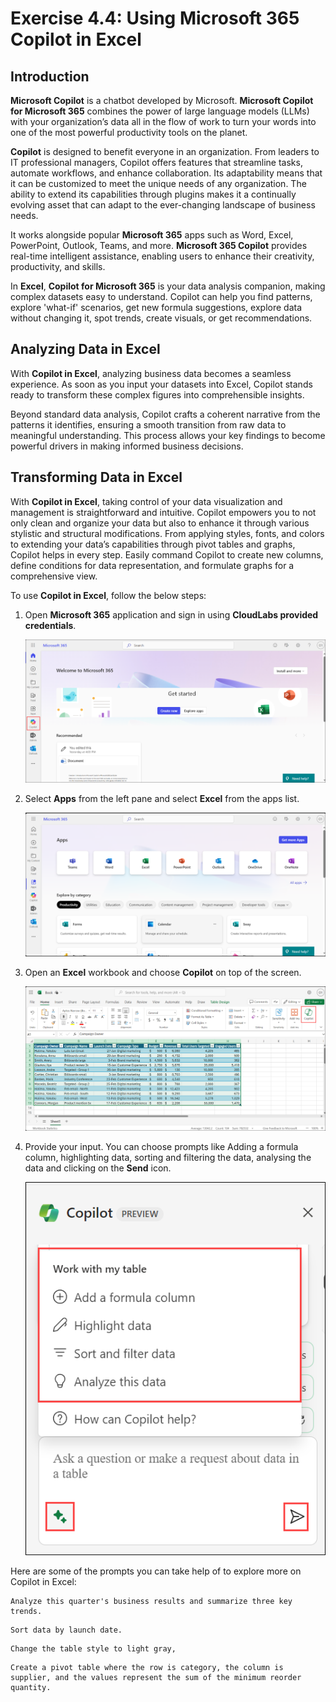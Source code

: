 # Exercise 4.4: Using Microsoft 365 Copilot in Excel

## Introduction

**Microsoft Copilot** is a chatbot developed by Microsoft. **Microsoft Copilot for Microsoft 365** combines the power of large language models (LLMs) with your organization’s data all in the flow of work to turn your words into one of the most powerful productivity tools on the planet.

**Copilot** is designed to benefit everyone in an organization. From leaders to IT professional managers, Copilot offers features that streamline tasks, automate workflows, and enhance collaboration. Its adaptability means that it can be customized to meet the unique needs of any organization. The ability to extend its capabilities through plugins makes it a continually evolving asset that can adapt to the ever-changing landscape of business needs.

It works alongside popular **Microsoft 365** apps such as Word, Excel, PowerPoint, Outlook, Teams, and more. **Microsoft 365 Copilot** provides real-time intelligent assistance, enabling users to enhance their creativity, productivity, and skills.

In **Excel**, **Copilot for Microsoft 365** is your data analysis companion, making complex datasets easy to understand. Copilot can help you find patterns, explore 'what-if' scenarios, get new formula suggestions, explore data without changing it, spot trends, create visuals, or get recommendations.

## **Analyzing Data in Excel**

With **Copilot in Excel**, analyzing business data becomes a seamless experience. As soon as you input your datasets into Excel, Copilot stands ready to transform these complex figures into comprehensible insights.

Beyond standard data analysis, Copilot crafts a coherent narrative from the patterns it identifies, ensuring a smooth transition from raw data to meaningful understanding. This process allows your key findings to become powerful drivers in making informed business decisions.

## **Transforming Data in Excel**

With **Copilot in Excel**, taking control of your data visualization and management is straightforward and intuitive. Copilot empowers you to not only clean and organize your data but also to enhance it through various stylistic and structural modifications. From applying styles, fonts, and colors to extending your data’s capabilities through pivot tables and graphs, Copilot helps in every step. Easily command Copilot to create new columns, define conditions for data representation, and formulate graphs for a comprehensive view.

To use **Copilot in Excel**, follow the below steps:

1. Open **Microsoft 365** application and sign in using **CloudLabs provided credentials**.

   ![](./media/office-page.png)

1. Select **Apps** from the left pane and select **Excel** from the apps list.

   ![](./media/office-apps-page.png)

1. Open an **Excel** workbook and choose **Copilot** on top of the screen.

   ![](./media/copilot-excel.png)

1. Provide your input. You can choose prompts like Adding a formula column, highlighting data, sorting and filtering the data, analysing the data and clicking on the **Send** icon.

   ![](./media/copilot-excel-extra.png)

Here are some of the prompts you can take help of to explore more on Copilot in Excel:

```
Analyze this quarter's business results and summarize three key trends.
```
```
Sort data by launch date.
```
```
Change the table style to light gray,
```
```
Create a pivot table where the row is category, the column is supplier, and the values represent the sum of the minimum reorder quantity.
```
